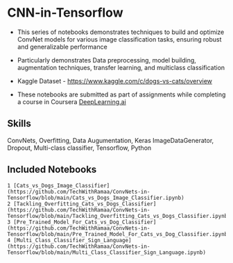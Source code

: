 # CNN-in-Tensorflow

* This series of notebooks demonstrates techniques to build and optimize ConvNet models for various image classification tasks, ensuring robust and generalizable performance
* Particularly demonstrates Data preprocessing, model building, augmentation techniques, transfer learning, and multiclass classification
* Kaggle Dataset - https://www.kaggle.com/c/dogs-vs-cats/overview

* These notebooks are submitted as part of assignments while completing a course in Coursera
  [DeepLearning.ai](https://www.coursera.org/learn/convolutional-neural-networks-tensorflow)
  
## Skills 
ConvNets, Overfitting, Data Augumentation, Keras ImageDataGenerator, Dropout, Multi-class classifier, Tensorflow, Python

## Included Notebooks
    1 [Cats_vs_Dogs_Image_Classifier](https://github.com/TechWithRamaa/ConvNets-in-Tensorflow/blob/main/Cats_vs_Dogs_Image_Classifier.ipynb)
    2 [Tackling_Overfitting_Cats_vs_Dogs_Classifier](https://github.com/TechWithRamaa/ConvNets-in-Tensorflow/blob/main/Tackling_Overfitting_Cats_vs_Dogs_Classifier.ipynb)
    3 [Pre_Trained_Model_For_Cats_vs_Dog_Classifier](https://github.com/TechWithRamaa/ConvNets-in-Tensorflow/blob/main/Pre_Trained_Model_For_Cats_vs_Dog_Classifier.ipynb)
    4 [Multi_Class_Classifier_Sign_Language](https://github.com/TechWithRamaa/ConvNets-in-Tensorflow/blob/main/Multi_Class_Classifier_Sign_Language.ipynb)
